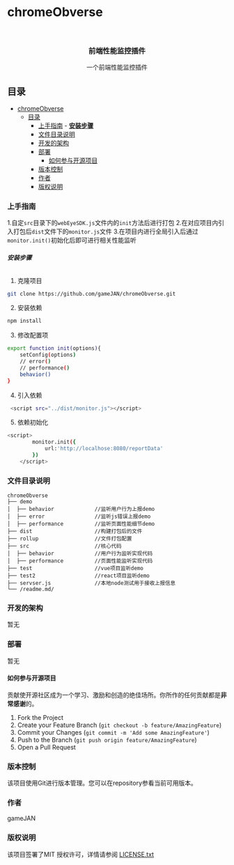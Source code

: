 # chromeObverse



<!-- PROJECT SHIELDS -->



<!-- PROJECT LOGO -->
<br />

<p align="center">

  <h3 align="center">前端性能监控插件</h3>
  <p align="center">
    一个前端性能监控插件
    <br />
  </p>

</p>

 
## 目录

- [chromeObverse](#chromeobverse)
  - [目录](#目录)
    - [上手指南](#上手指南)
          - [**安装步骤**](#安装步骤)
    - [文件目录说明](#文件目录说明)
    - [开发的架构](#开发的架构)
    - [部署](#部署)
      - [如何参与开源项目](#如何参与开源项目)
    - [版本控制](#版本控制)
    - [作者](#作者)
    - [版权说明](#版权说明)

### 上手指南

1.自定``src``目录下的``webEyeSDK.js``文件内的``init``方法后进行打包
2.在对应项目内引入打包后``dist``文件下的``monitor.js``文件
3.在项目内进行全局引入后通过``monitor.init()``初始化后即可进行相关性能监听




###### **安装步骤**

1. 克隆项目

```sh
git clone https://github.com/gameJAN/chromeObverse.git
```
2. 安装依赖 
```sh
npm install
```
3. 修改配置项 
```sh
export function init(options){
    setConfig(options)
    // error()
    // performance()
    behavior()
}
```
4. 引入依赖 
```sh
 <script src="../dist/monitor.js"></script>
```
5. 依赖初始化 
```sh
<script>
        monitor.init({
            url:'http://localhose:8080/reportData'
        })
    </script>
```

### 文件目录说明

```
chromeObverse 
├── demo
│  ├── behavior             //监听用户行为上报demo
│  ├── error                //监听js错误上报demo
│  ├── performance          //监听页面性能细节demo
├── dist                    //构建打包后的文件
├── rollup                  //文件打包配置
├── src                     //核心代码
│  ├── behavior             //用户行为监听实现代码
│  ├── performance          //页面性能监听实现代码
├── test                    //vue项目监听demo
├── test2                   //react项目监听demo
├── servser.js              //本地node测试用于接收上报信息
└── /readme.md/

```





### 开发的架构 

暂无

### 部署

暂无




#### 如何参与开源项目

贡献使开源社区成为一个学习、激励和创造的绝佳场所。你所作的任何贡献都是**非常感谢**的。


1. Fork the Project
2. Create your Feature Branch (`git checkout -b feature/AmazingFeature`)
3. Commit your Changes (`git commit -m 'Add some AmazingFeature'`)
4. Push to the Branch (`git push origin feature/AmazingFeature`)
5. Open a Pull Request



### 版本控制

该项目使用Git进行版本管理。您可以在repository参看当前可用版本。

### 作者

gameJAN


### 版权说明

该项目签署了MIT 授权许可，详情请参阅 [LICENSE.txt](https://github.com/shaojintian/Best_README_template/blob/master/LICENSE.txt)


<!-- links -->
[your-project-path]:shaojintian/Best_README_template
[contributors-shield]: https://img.shields.io/github/contributors/shaojintian/Best_README_template.svg?style=flat-square
[contributors-url]: https://github.com/gameJAN/chromeObverse/graphs/contributors
[forks-shield]: https://img.shields.io/github/forks/shaojintian/Best_README_template.svg?style=flat-square
[forks-url]: https://github.com/gameJAN/chromeObverse/network/members
[stars-shield]: https://img.shields.io/github/stars/shaojintian/Best_README_template.svg?style=flat-square
[stars-url]: https://github.com/gameJAN/chromeObverse/stargazers
[issues-shield]: https://img.shields.io/github/issues/shaojintian/Best_README_template.svg?style=flat-square
[issues-url]: https://img.shields.io/github/issues/shaojintian/Best_README_template.svg
[license-shield]: https://img.shields.io/github/license/shaojintian/Best_README_template.svg?style=flat-square
[license-url]: https://github.com/gameJAN/chromeObverse/blob/master/LICENSE.txt
[linkedin-shield]: https://img.shields.io/badge/-LinkedIn-black.svg?style=flat-square&logo=linkedin&colorB=555

